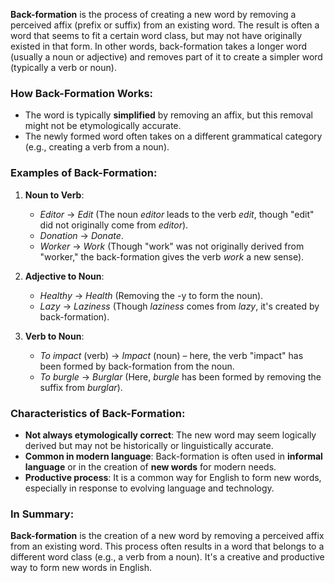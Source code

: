**Back-formation** is the process of creating a new word by removing a perceived affix (prefix or suffix) from an existing word. The result is often a word that seems to fit a certain word class, but may not have originally existed in that form. In other words, back-formation takes a longer word (usually a noun or adjective) and removes part of it to create a simpler word (typically a verb or noun).

### How Back-Formation Works:

- The word is typically **simplified** by removing an affix, but this removal might not be etymologically accurate.
- The newly formed word often takes on a different grammatical category (e.g., creating a verb from a noun).

### Examples of Back-Formation:

1. **Noun to Verb**:
    
    - _Editor_ → _Edit_ (The noun _editor_ leads to the verb _edit_, though "edit" did not originally come from _editor_).
    - _Donation_ → _Donate_.
    - _Worker_ → _Work_ (Though "work" was not originally derived from "worker," the back-formation gives the verb _work_ a new sense).
2. **Adjective to Noun**:
    
    - _Healthy_ → _Health_ (Removing the -y to form the noun).
    - _Lazy_ → _Laziness_ (Though _laziness_ comes from _lazy_, it's created by back-formation).
3. **Verb to Noun**:
    
    - _To impact_ (verb) → _Impact_ (noun) – here, the verb "impact" has been formed by back-formation from the noun.
    - _To burgle_ → _Burglar_ (Here, _burgle_ has been formed by removing the suffix from _burglar_).

### Characteristics of Back-Formation:

- **Not always etymologically correct**: The new word may seem logically derived but may not be historically or linguistically accurate.
- **Common in modern language**: Back-formation is often used in **informal language** or in the creation of **new words** for modern needs.
- **Productive process**: It is a common way for English to form new words, especially in response to evolving language and technology.

### In Summary:

**Back-formation** is the creation of a new word by removing a perceived affix from an existing word. This process often results in a word that belongs to a different word class (e.g., a verb from a noun). It's a creative and productive way to form new words in English.